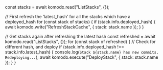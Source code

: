 const stacks = await komodo.read("ListStacks", {});

// First refresh the 'latest_hash' for all the stacks which have a deployed_hash
for (const stack of stacks) {
  if (stack.info.deployed_hash) {
    await komodo.write("RefreshStackCache", { stack: stack.name });
  }
}

// Get stacks again after refreshing the latest hash
const refreshed = await komodo.read("ListStacks", {});
for (const stack of refreshed) {
  // Check for different hash, and deploy
  if (stack.info.deployed_hash !== stack.info.latest_hash) {
    console.log(`Stack ${stack.name} has new commits. Redeploying...`);
    await komodo.execute("DeployStack", { stack: stack.name });
  }
}
